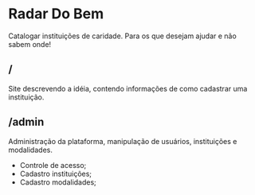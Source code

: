 # Radar Do Bem
Catalogar instituições de caridade. Para os que desejam ajudar e não sabem onde!

/
------
Site descrevendo a idéia, contendo informações de como cadastrar uma instituição.



/admin
------
Administração da plataforma, manipulação de usuários, instituições e modalidades.

  * Controle de acesso;
  * Cadastro instituições;
  * Cadastro modalidades;
